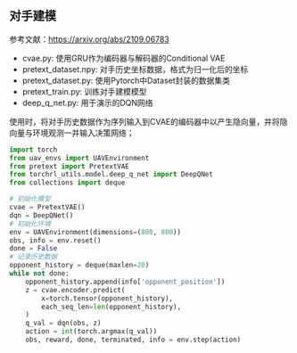## 对手建模

参考文献：https://arxiv.org/abs/2109.06783

- cvae.py: 使用GRU作为编码器与解码器的Conditional VAE
- pretext_dataset.npy: 对手历史坐标数据，格式为归一化后的坐标
- pretext_dataset.py: 使用Pytorch中Dataset封装的数据集类
- pretext_train.py: 训练对手建模模型
- deep_q_net.py: 用于演示的DQN网络

使用时，将对手历史数据作为序列输入到CVAE的编码器中以产生隐向量，并将隐向量与环境观测一并输入决策网络；

````python
import torch
from uav_envs import UAVEnvironment
from pretext import PretextVAE
from torchrl_utils.model.deep_q_net import DeepQNet
from collections import deque

# 初始化模型
cvae = PretextVAE()
dqn = DeepQNet()
# 初始化环境
env = UAVEnvironment(dimensions=(800, 800))
obs, info = env.reset()
done = False
# 记录历史数据
opponent_history = deque(maxlen=20)
while not done:
    opponent_history.append(info['opponent_position'])
    z = cvae.encoder.predict(
        x=torch.tensor(opponent_history),
        each_seq_len=len(opponent_history),
    )
    q_val = dqn(obs, z)
    action = int(torch.argmax(q_val))
    obs, reward, done, terminated, info = env.step(action)
````